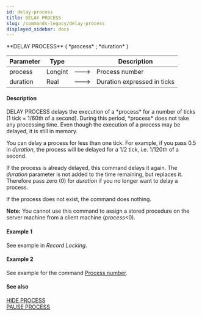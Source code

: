 ```yaml
---
id: delay-process
title: DELAY PROCESS
slug: /commands-legacy/delay-process
displayed_sidebar: docs
---
```


<!--REF #_command_.DELAY PROCESS.Syntax-->**DELAY PROCESS** ( *process* ; *duration* )<!-- END REF-->
<!--REF #_command_.DELAY PROCESS.Params-->
| Parameter | Type |  | Description |
| --- | --- | --- | --- |
| process | Longint | &#x1F852; | Process number |
| duration | Real | &#x1F852; | Duration expressed in ticks |

<!-- END REF-->

#### Description 

<!--REF #_command_.DELAY PROCESS.Summary-->DELAY PROCESS delays the execution of a *process* for a number of ticks (1 tick = 1/60th of a second).<!-- END REF--> During this period, *process* does not take any processing time. Even though the execution of a process may be delayed, it is still in memory.

You can delay a process for less than one tick. For example, if you pass 0.5 in *duration*, the process will be delayed for a 1/2 tick, i.e. 1/120th of a second.

If the process is already delayed, this command delays it again. The *duration* parameter is not added to the time remaining, but replaces it. Therefore pass zero (0) for *duration* if you no longer want to delay a process.

If the process does not exist, the command does nothing.

**Note:** You cannot use this command to assign a stored procedure on the server machine from a client machine (*process*<0).

#### Example 1 

See example in *Record Locking*.

#### Example 2 

See example for the command [Process number](process-number.md).

#### See also 

[HIDE PROCESS](hide-process.md)  
[PAUSE PROCESS](pause-process.md)  
